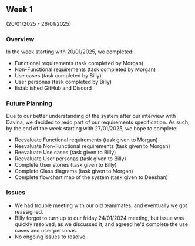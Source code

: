 ## Week 1 
(20/01/2025 - 26/01/2025)

### Overview
In the week starting with 20/01/2025, we completed:
- Functional requirements (task completed by Morgan)
- Non-Functional requirements (task completed by Morgan)
- Use cases (task completed by Billy)
- User personas (task completed by Billy)
- Established GitHub and Discord

### Future Planning
Due to our better understanding of the system after our interview with Davina, we decided to redo part of our requirements specification.
As such, by the end of the week starting with 27/01/2025, we hope to complete:
- Reevaluate Functional requirements (task given to Morgan)
- Reevaluate Non-Functional requirements (task given to Morgan)
- Reevaluate Use cases (task given to Billy)
- Reevaluate User personas (task given to Billy)
- Complete User stories (task given to Billy)
- Complete Class diagrams (task given to Morgan)
- Complete flowchart map of the system (task given to Deeshan)

### Issues
- We had trouble meeting with our old teammates, and eventually we got reassigned.
- Billy forgot to turn up to our friday 24/01/2024 meeting, but issue was quickly resolved, as we discussed it, and agreed he'd complete the use cases and user personas.
- No ongoing issues to resolve.


